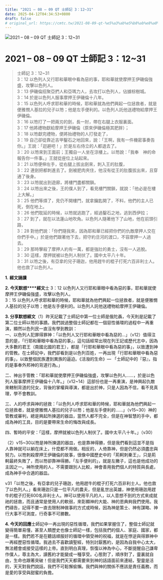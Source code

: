 ```yaml
---
title: "2021 – 08 – 09 QT 士師記 3：12~31"
date: 2025-04-12T04:34:53+0800
draft: false
# original_url: https://cmtc.tw/2021-08-09-qt-%e5%a3%ab%e5%b8%ab%e8%a8%98-3%ef%bc%9a1231
---
```


![2021 – 08 – 09 QT 士師記 3：12\~31](/images/qt.jpg   "2021 – 08 – 09 QT 士師記 3：12\~31")

# 2021 – 08 – 09 QT 士師記 3：12\~31

> 士師記 3：12\~31  
> 3：12 以色列人又行耶和華眼中看為惡的事，耶和華就使摩押王伊磯倫強盛，攻擊以色列人。  
> 3：13 伊磯倫招聚亞捫人和亞瑪力人，去攻打以色列人，佔據棕樹城。  
> 3：14 於是以色列人服事摩押王伊磯倫十八年。  
> 3：15 以色列人呼求耶和華的時候，耶和華就為他們興起一位拯救者，就是便雅憫人基拉的兒子以笏；他是左手便利的。以色列人託他送禮物給摩押王伊磯倫。  
> 3：16 以笏打了一把兩刃的劍，長一肘，帶在右腿上衣服裏面。  
> 3：17 他將禮物獻給摩押王伊磯倫（原來伊磯倫極其肥胖）；  
> 3：18 以笏獻完禮物，便將抬禮物的人打發走了，  
> 3：19 自己卻從靠近吉甲鑿石之地回來，說：「王啊，我有一件機密事奏告你。」王說：「迴避吧！」於是左右侍立的人都退去了。  
> 3：20 以笏來到王面前；王獨自一人坐在涼樓上。以笏說：「我奉　神的命報告你一件事。」王就從座位上站起來。  
> 3：21 以笏便伸左手，從右腿上拔出劍來，刺入王的肚腹，  
> 3：22 連劍把都刺進去了。劍被肥肉夾住，他沒有從王的肚腹拔出來，且穿通了後身。  
> 3：23 以笏就出到遊廊，將樓門盡都關鎖。  
> 3：24 以笏出來之後，王的僕人到了，看見樓門關鎖，就說：「他必是在樓上大解。」  
> 3：25 他們等煩了，見仍不開樓門，就拿鑰匙開了，不料，他們的主人已死，倒在地上。  
> 3：26 他們耽延的時候，以笏就逃跑了，經過鑿石之地，逃到西伊拉；  
> 3：27 到了，就在以法蓮山地吹角。以色列人隨著他下了山地，他在前頭引路，  
> 3：28 對他們說：「你們隨我來，因為耶和華已經把你們的仇敵摩押人交在你們手中。」於是他們跟著他下去，把守約旦河的渡口，不容摩押一人過去。  
> 3：29 那時擊殺了摩押人約有一萬，都是強壯的勇士，沒有一人逃脫。  
> 3：30 這樣，摩押就被以色列人制伏了。國中太平八十年。  
> 3：31 以笏之後，有亞拿的兒子珊迦，他用趕牛的棍子打死六百非利士人。他也救了以色列人。

**1.** **經文誦讀**

**2. 今天默想****經文**士 3：12 以色列人又行耶和華眼中看為惡的事，耶和華就使摩押王伊磯倫強盛，攻擊以色列人。  
3：15 以色列人呼求耶和華的時候，耶和華就為他們興起一位拯救者，就是便雅憫人基拉的兒子以笏；他是左手便利的。以色列人託他送禮物給摩押王伊磯倫。

**3. 分享默想經文**（1）昨天記載了士師記中第一位士師是俄陀聶，今天則是記載了第二位士師以笏的事蹟。我們說過整個士師記都在一個惡性循環的過程中一再重演，顯然以色列民一直沒有學到教訓：  
一、以色列人犯罪得罪神：「以色列人又行耶和華眼中看為惡的…」（v12）值得注意的是，「行耶和華眼中看為惡的事」，這句話經常出現在列王記或歷代志中，因為大多數的君王（南國北國的君王），都是「行耶和華眼中看為惡的事」，以致遭到神的管教。在士師記中，我們卻看到是以色列百姓，一再出現「行耶和華眼中看為惡的事」，以致整個民族遭到異族的逼迫。《活潑的生命》— 「士師記中的『惡』，指的是事奉外邦神的背道行為。」

二、神出手管教：「耶和華就使摩押王伊磯倫強盛，攻擊以色列人……，於是以色列人服事摩押王伊磯倫十八年。」（v12\~14）這部份也是一再重演，是神興起仇敵來轄制背道的兒女，背後的掌權與導演，都是出於神，只是人因為不信，看不見真理，學不會教訓。

三、人的呼求與神的拯救：「以色列人呼求耶和華的時候，耶和華就為他們興起一位拯救者，就是便雅憫人基拉的兒子以笏；他是左手便利的……」（v15\~30）神的管教或審判，總是興起所揀選的器皿，當然人都不完全，但是在神智慧的手中，都成為神的工具，目的是要帶來生命的悔改與成長。

四、暫時的平安：「這樣，摩押就被以色列人制伏了。國中太平八十年。」（v30）

（2）v15\~30以笏是神所揀選的器皿，也是靠神得勝，但是我們看到這並不是指人靠神就可以躺在床上，什麼都不用做。相反的，人倚靠神，但是仍然必須盡忠與努力。以笏刺殺摩押王伊磯倫的故事，很像中國歷史中的「荊軻刺秦王」，只是荊軻最終失敗了，而以笏卻靠神得勝。「左手便利的」，就是左撇子，這也是他成功的主因之一。神所使用的人，不需要跟別人比較，神會善用我們個人的特質與長處，成為神手中合適的器皿。

v31「以笏之後，有亞拿的兒子珊迦，他用趕牛的棍子打死六百非利士人。他也救了以色列人。」看來珊迦只是一位平凡的農夫，但是亂世出英雄，神使用珊迦用趕牛的棍子打死600名非利士人。神可以使用平凡的人，以人意想不到的方式來成就祂的拯救，而且通常是使用人的軟弱，來彰顯神的大能、神的恩典夠我們使用。我們禱告，記得不要一直去限制神做事的方式或時候，因為神是策士、神有謀略、神行大事不可測度，行奇事不可勝數。

**4. 今天的回應**士師記中一再出現的惡性循環，我們如果掌握住了，整個士師記就變得簡單易懂，甚至人類歷史也像士師記一樣，包括我們的個人、家庭、國家，都是一樣。我們若不是在聽話順服好的循環中領受神的祝福，就是在悖逆與得罪神中一再經歷惡性循環。我過去不喜歡讀聖經，特別討厭舊約，是因為自我中心太大，無法體會或接受這樣的上帝。直到明白真理，恢復以神為中心，不斷提醒自己謙卑作僕人，尊主為大，讀舊約才能變成一種享受。心態對了，順序對了，靈裏就自由，生命也跟著突破！但是我們天天都需要來到神的話語面前來連結，聖靈是活的，天天對我們說話，我們不可鬆懈偷懶。我們與神的關係不應該是責任義務，而是愛的享受與甜蜜的負擔。